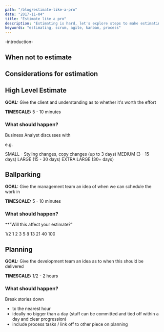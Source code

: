 ```yaml
---
path: "/blog/estimate-like-a-pro"
date: "2017-11-04"
title: "Estimate like a pro"
description: "Estimating is hard, let's explore steps to make estimating simpler and more accurate"
keywords: "estimating, scrum, agile, kanban, process"
---
```


-introduction-

## When not to estimate

## Considerations for estimation

## High Level Estimate

**GOAL:** Give the client and understanding as to whether it's worth the effort

**TIMESCALE:** 5 - 10 minutes

### What should happen?

Business Analyst discusses with 

e.g.

SMALL - Styling changes, copy changes (up to 3 days)
MEDIUM (3 - 15 days)
LARGE (15 - 30 days)
EXTRA LARGE (30+ days)

## Ballparking

**GOAL:** Give the management team an idea of when we can schedule the work in

**TIMESCALE:** 5 - 10 minutes

### What should happen?

**"Will this affect your estimate?"

1/2
1
2
3
5
8
13
21
40
100

## Planning

**GOAL:** Give the development team an idea as to when this should be delivered

**TIMESCALE:** 1/2 - 2 hours

### What should happen?

Break stories down
* to the nearest hour
* ideally no bigger than a day (stuff can be committed and tied off within a day and clear progression)
* include process tasks / link off to other piece on planning
